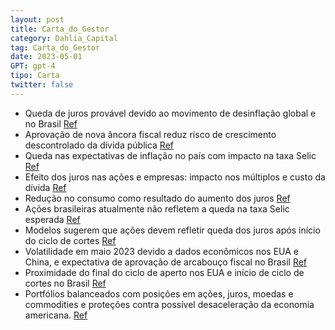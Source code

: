 ```yaml
---
layout: post
title: Carta_do_Gestor
category: Dahlia_Capital
tag: Carta_do_Gestor
date: 2023-05-01
GPT: gpt-4
tipo: Carta
twitter: false
---
```


- Queda de juros provável devido ao movimento de desinflação global e no Brasil
<a href="#" onclick="search_on_pdf('como o movimento de desinflação global e no Brasil abre espaço para o início do ciclo de cortes ')">Ref</a>
- Aprovação de nova âncora fiscal reduz risco de crescimento descontrolado da dívida pública
<a href="#" onclick="search_on_pdf('como o movimento de desinflação global e no Brasil abre espaço para o início do ciclo de cortes ')">Ref</a>
- Queda nas expectativas de inflação no país com impacto na taxa Selic
<a href="#" onclick="search_on_pdf('como o movimento de desinflação global e no Brasil abre espaço para o início do ciclo de cortes ')">Ref</a>
- Efeito dos juros nas ações e empresas: impacto nos múltiplos e custo da dívida
<a href="#" onclick="search_on_pdf('maneiras distintas. Para as ações, o efeito mais claro é o impacto nos múltiplos das empresas ou n')">Ref</a>
- Redução no consumo como resultado do aumento dos juros
<a href="#" onclick="search_on_pdf('reduzir seus planos de investimento, o que pode limitar o crescimento da empresa.  Um outro impact')">Ref</a>
- Ações brasileiras atualmente não refletem a queda na taxa Selic esperada
<a href="#" onclick="search_on_pdf('após o início do ciclo de cortes. É claro que há alguma antecipação pelo lado dos agentes de merca')">Ref</a>
- Modelos sugerem que ações devem refletir queda dos juros após início do ciclo de cortes
<a href="#" onclick="search_on_pdf('após o início do ciclo de cortes. É claro que há alguma antecipação pelo lado dos agentes de merca')">Ref</a>
- Volatilidade em maio 2023 devido a dados econômicos nos EUA e China, e expectativa de aprovação de arcabouço fiscal no Brasil
<a href="#" onclick="search_on_pdf('O passado Em maio, a volatilidade permaneceu alta no mercado, com dados mais fortes da economia a')">Ref</a>
- Proximidade do final do ciclo de aperto nos EUA e início de ciclo de cortes no Brasil
<a href="#" onclick="search_on_pdf('como o movimento de desinflação global e no Brasil abre espaço para o início do ciclo de cortes ')">Ref</a>
- Portfólios balanceados com posições em ações, juros, moedas e commodities e proteções contra possível desaceleração da economia americana.
<a href="#" onclick="search_on_pdf('de cortes no Brasil, aumentamos o risco dos nossos fundos. Mantemos nossos portfólios balanceados,')">Ref</a>
